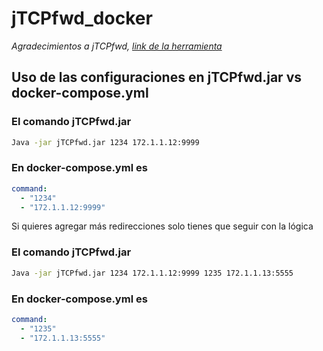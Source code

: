 # jTCPfwd_docker

_Agradecimientos a jTCPfwd, [link de la herramienta](https://jtcpfwd.sourceforge.net/)_

## Uso de las configuraciones en jTCPfwd.jar vs docker-compose.yml

### El comando jTCPfwd.jar

```bash
Java -jar jTCPfwd.jar 1234 172.1.1.12:9999
```

### En docker-compose.yml es

```yaml
command: 
  - "1234"
  - "172.1.1.12:9999"
```

Si quieres agregar más redirecciones solo tienes que seguir con la lógica

### El comando jTCPfwd.jar

```bash
Java -jar jTCPfwd.jar 1234 172.1.1.12:9999 1235 172.1.1.13:5555
```

### En docker-compose.yml es

```yaml
command: 
  - "1235"
  - "172.1.1.13:5555"
```
